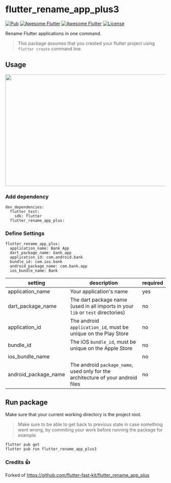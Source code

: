 # flutter_rename_app_plus3

[![Pub](https://img.shields.io/pub/v/fk_user_agent.svg)](https://pub.dartlang.org/packages/flutter_rename_app_plus)
[![Awesome Flutter](https://img.shields.io/badge/Awesome-Flutter-blue.svg?longCache=true&style=flat-square)]()
[![Awesome Flutter](https://img.shields.io/badge/Platform-Android_iOS-blue.svg?longCache=true&style=flat-square)]()
[![License](https://img.shields.io/badge/License-MIT-blue.svg)](/LICENSE)

Rename Flutter applications in one command.

> This package assumes that you created your flutter project using `flutter create` command line.

## Usage

<p align="center">
<img src="https://raw.githubusercontent.com/flutter-fast-kit/flutter_rename_app_plus/master/documentation/readme_gif.gif" width="700" height="350"/>
</p>

### Add dependency

```
dev_dependencies:
  flutter_test:
    sdk: flutter
  flutter_rename_app_plus:
```

### Define Settings

```
flutter_rename_app_plus:
  application_name: Bank App
  dart_package_name: bank_app
  application_id: com.android.bank
  bundle_id: com.ios.bank
  android_package_name: com.bank.app
  ios_bundle_name: Bank
```

| setting              | description                                                                      | required |
|----------------------|----------------------------------------------------------------------------------| -- |
| application_name     | Your application's name                                                          | yes |
| dart_package_name    | The dart package name (used in all imports in your `lib` or `test` directories)  | no |
| application_id       | The android `application_id`, must be unique on the Play Store                   | no |
| bundle_id            | The iOS `bundle_id`, must be unique on the Apple Store                           | no |
| ios_bundle_name      |                          | no |
| android_package_name | The android `package_name`, used only for the architecture of your android files | no |

## Run package

Make sure that your current working directory is the project root.

> Make sure to be able to get back to previous state in case something went wrong, by commiting your work before running the package for example.


```
flutter pub get
flutter pub run flutter_rename_app_plus3
```

### Credits 👍

Forked of https://github.com/flutter-fast-kit/flutter_rename_app_plus